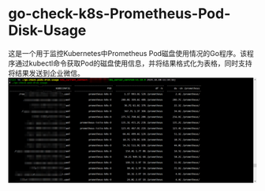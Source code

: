 # go-check-k8s-Prometheus-Pod-Disk-Usage
这是一个用于监控Kubernetes中Prometheus Pod磁盘使用情况的Go程序。该程序通过kubectl命令获取Pod的磁盘使用信息，并将结果格式化为表格，同时支持将结果发送到企业微信。
![alt text](企业微信截图_20241008113750.png)